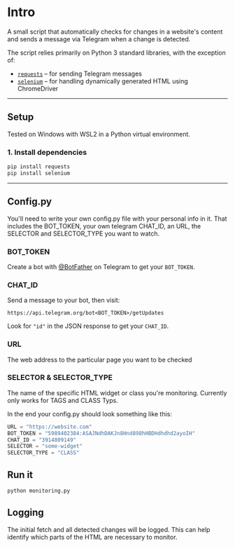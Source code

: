 # Intro
A small script that automatically checks for changes in a website's content and sends a message via Telegram when a change is detected.

The script relies primarily on Python 3 standard libraries, with the exception of:

- [`requests`](https://pypi.org/project/requests/) – for sending Telegram messages
- [`selenium`](https://pypi.org/project/selenium/) – for handling dynamically generated HTML using ChromeDriver  
---

## Setup

Tested on Windows with WSL2 in a Python virtual environment.

### 1. Install dependencies

```bash
pip install requests
pip install selenium
```

---

## Config.py

You'll need to write your own config.py file with your personal info in it.
That includes the BOT_TOKEN, your own telegram CHAT_ID, an URL, the SELECTOR and SELECTOR_TYPE you want to watch.

### BOT_TOKEN

Create a bot with [@BotFather](https://t.me/botfather) on Telegram to get your `BOT_TOKEN`.

### CHAT_ID

Send a message to your bot, then visit:

```
https://api.telegram.org/bot<BOT_TOKEN>/getUpdates
```

Look for `"id"` in the JSON response to get your `CHAT_ID`.
### URL
The web address to the particular page you want to be checked

### SELECTOR & SELECTOR_TYPE
The name of the specific HTML widget or class you're monitoring. Currently only works for TAGS and CLASS Typs.

In the end your config.py should look something like this:
```python
URL = "https://website.com"
BOT_TOKEN = "5989402384:ASAJNdhDAKJn8Hnd898hHBDHdhdhd2ayoIH"
CHAT_ID = "3914809149"
SELECTOR = "some-widget"
SELECTOR_TYPE = "CLASS"
```

## Run it

```bash
python monitoring.py
```

## Logging

The initial fetch and all detected changes will be logged. This can help identify which parts of the HTML are necessary to monitor.
